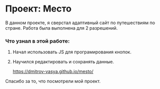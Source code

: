 # Проект: Место

В данном проекте, я сверстал адаптивный сайт по путешествиям по стране. Работа была выполнена для 2 разрешений.

### Что узнал в этой работе:

1. Начал использовать JS для програмирования кнопок.
2. Научился редактировать и сохранять данные.

   https://dmitrov-vasya.github.io/mesto/

Спасибо за то, что посмотрели мой проект.
